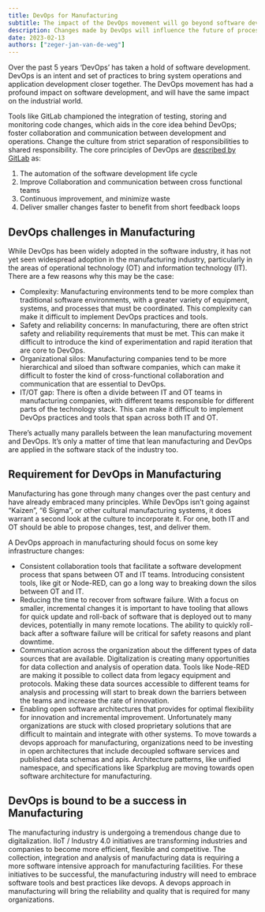 ```yaml
---
title: DevOps for Manufacturing
subtitle: The impact of the DevOps movement will go beyond software development.
description: Changes made by DevOps will influence the future of process and practices in manufacturing too
date: 2023-02-13
authors: ["zeger-jan-van-de-weg"]
---
```


Over the past 5 years ‘DevOps’ has taken a hold of software development. 
DevOps is an intent and set of practices to bring system operations and 
application development closer together. The DevOps movement has had a profound
impact on software development, and will have the same impact on the industrial world.

<!--more-->

Tools like GitLab championed the integration of
testing, storing and monitoring code changes, which aids in the core idea behind
DevOps; foster collaboration and communication between development and operations.
Change the culture from strict separation of responsibilities to shared responsibility.
The core principles of DevOps are [described by GitLab](https://about.gitlab.com/topics/devops/) as:

1. The automation of the software development life cycle
2. Improve Collaboration and communication between cross functional teams
3. Continuous improvement, and minimize waste
4. Deliver smaller changes faster to benefit from short feedback loops

## DevOps challenges in Manufacturing

While DevOps has been widely adopted in the software industry, it has not yet seen widespread adoption in the manufacturing industry, particularly in the areas of operational technology (OT) and information technology (IT). There are a few reasons why this may be the case:

* Complexity: Manufacturing environments tend to be more complex than traditional software environments, with a greater variety of equipment, systems, and processes that must be coordinated. This complexity can make it difficult to implement DevOps practices and tools.
* Safety and reliability concerns: In manufacturing, there are often strict safety and reliability requirements that must be met. This can make it difficult to introduce the kind of experimentation and rapid iteration that are core to DevOps.
* Organizational silos: Manufacturing companies tend to be more hierarchical and siloed than software companies, which can make it difficult to foster the kind of cross-functional collaboration and communication that are essential to DevOps.
* IT/OT gap: There is often a divide between IT and OT teams in manufacturing companies, with different teams responsible for different parts of the technology stack. This can make it difficult to implement DevOps practices and tools that span across both IT and OT.

There’s actually many parallels between the lean manufacturing movement and DevOps. It’s only a matter of time that lean manufacturing and DevOps are applied in the software stack of the industry too.

## Requirement for DevOps in Manufacturing

Manufacturing has gone through many changes over the past century and have already embraced many principles. While DevOps isn’t going against “Kaizen”, “6 Sigma”, or other cultural manufacturing systems, it does warrant a second look at the culture to incorporate it. For one, both IT and OT should be able to propose changes, test, and deliver them.

A DevOps approach in manufacturing should focus on some key infrastructure changes:

* Consistent collaboration tools that facilitate a software development process that spans between OT and IT teams. Introducing consistent tools, like git or Node-RED, can go a long way to breaking down the silos between OT and IT. 
* Reducing the time to recover from software failure. With a focus on smaller, incremental changes it is important to have tooling that allows for quick update and roll-back of software that is deployed out to many devices, potentially in many remote locations. The ability to quickly roll-back after a software failure will be critical for safety reasons and plant downtime.
* Communication across the organization about the different types of data sources that are available. Digitalization is creating many opportunities for data collection and analysis of operation data. Tools like Node-RED are making it possible to collect data from legacy equipment and protocols. Making these data sources accessible to different teams for analysis and processing will start to break down the barriers between the teams and increase the rate of innovation.
* Enabling open software architectures that provides for optimal flexibility for innovation and incremental improvement. Unfortunately many organizations are stuck with closed proprietary solutions that are difficult to maintain and integrate with other systems. To move towards a devops approach for manufacturing, organizations need to be investing in open architectures that include decoupled software services and published data schemas and apis. Architecture patterns, like unified namespace, and specifications like Sparkplug are moving towards open software architecture for manufacturing.

## DevOps is bound to be a success in Manufacturing

The manufacturing industry is undergoing a tremendous change due to digitalization. IIoT / Industry 4.0 initiatives are transforming industries and companies to become more efficient, flexible and competitive. The collection, integration and analysis of manufacturing data is requiring a more software intensive approach for manufacturing facilities. For these initiatives to be successful, the manufacturing industry will need to embrace software tools and best practices like devops. A devops approach in manufacturing will bring the reliability and quality that is required for many organizations.

